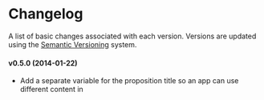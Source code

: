 # Changelog

A list of basic changes associated with each version. Versions are updated using the [Semantic Versioning](http://semver.org/) system.

#### v0.5.0 (2014-01-22)
  * Add a separate variable for the proposition title so an app can use different content in <title> and header

#### v0.4.0 (2014-01-16)
  * Add support for boilerplate to auto add path for feedback form

#### v0.3.1 (2014-01-08)
  * Bump govuk_frontend_toolkit to v0.39.0

#### v0.3.0 (2014-01-07)
  * Add govuk gem dependency to this gem rather than require them to be included in the app manually

#### v0.2.0 (2014-01-07)
  * Update JS to latest version of [HeisenbergJS](https://github.com/Heisenbergjs/heisenberg)
  * 'moj' object must now be initiated in your javascript with '$( moj.init );'
  * Checks for init() method so not all modules need to be initiated on load.

#### v0.1.0 (2013-12-11)
  * First minor release
  * Includes:
    * Base Rails nested layout view inheriting from GOV.UK template
    * Base styles used across MOJ Services
    * Initial set of JS modules imported from moj_frontend_toolkit
    * Shame folder for temporary files that are waiting to be added into GOV.UK repos